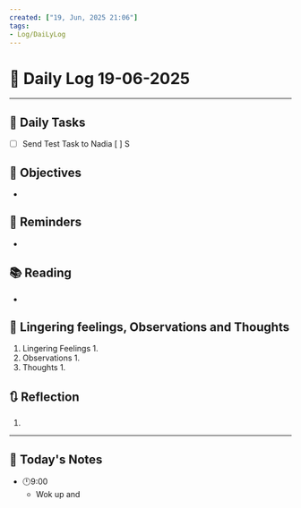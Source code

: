 ```yaml
---
created: ["19, Jun, 2025 21:06"]
tags:
- Log/DaiLyLog
---
```


# 📅 Daily Log  19-06-2025

---
## 🔷 Daily Tasks
- [ ] Send Test Task to Nadia
[ ] S
## 🎯 Objectives
- 
## 📕 Reminders
- 
## 📚 Reading
- 
##  💬 Lingering feelings, Observations and Thoughts 
1. Lingering Feelings
	1. 
2. Observations
	1. 
3. Thoughts
	1. 
## 🔃 Reflection
1. 
---

## 📅 Today's Notes
- 🕛9:00 
	- Wok up and 